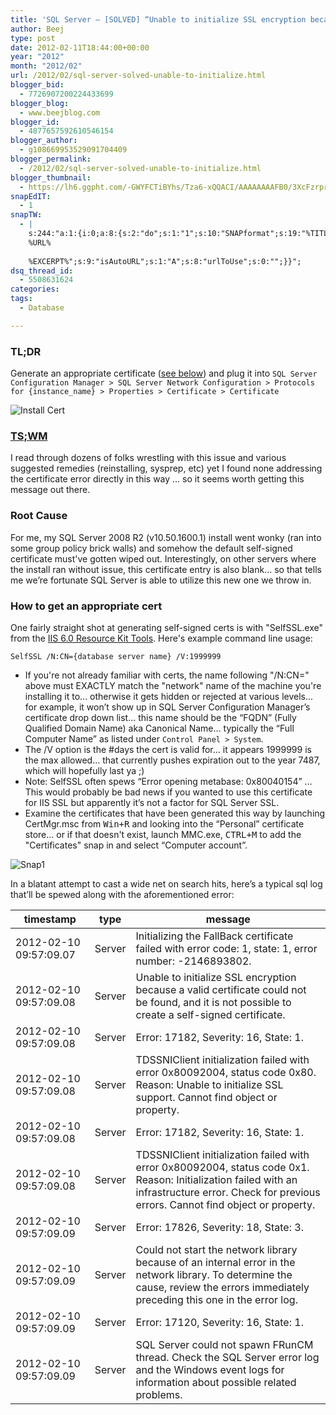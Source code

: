 ```yaml
---
title: 'SQL Server – [SOLVED] “Unable to initialize SSL encryption because a valid certificate could not be found, and it is not possible to create a self-signed certificate."'
author: Beej
type: post
date: 2012-02-11T18:44:00+00:00
year: "2012"
month: "2012/02"
url: /2012/02/sql-server-solved-unable-to-initialize.html
blogger_bid:
  - 7726907200224433699
blogger_blog:
  - www.beejblog.com
blogger_id:
  - 4877657592610546154
blogger_author:
  - g108669953529091704409
blogger_permalink:
  - /2012/02/sql-server-solved-unable-to-initialize.html
blogger_thumbnail:
  - https://lh6.ggpht.com/-GWYFCTiBYhs/Tza6-xQQACI/AAAAAAAAFB0/3XcFzrprRBg/Snap3%25255B6%25255D.png?imgmax=800
snapEdIT:
  - 1
snapTW:
  - |
    s:244:"a:1:{i:0;a:8:{s:2:"do";s:1:"1";s:10:"SNAPformat";s:19:"%TITLE% - %EXCERPT%";s:8:"attchImg";s:1:"1";s:9:"isAutoImg";s:1:"A";s:8:"imgToUse";s:0:"";s:9:"msgFormat";s:27:"%TITLE%
    %URL%
    
    %EXCERPT%";s:9:"isAutoURL";s:1:"A";s:8:"urlToUse";s:0:"";}}";
dsq_thread_id:
  - 5508631624
categories:
tags:
  - Database

---
```

### TL;DR

Generate an appropriate certificate ([see below][1]) and plug it into `SQL Server Configuration Manager > SQL Server Network Configuration > Protocols for {instance_name} > Properties > Certificate > Certificate`

![Install Cert][2]

### [TS;WM][3]

I read through dozens of folks wrestling with this issue and various suggested remedies (reinstalling, sysprep, etc) yet I found none addressing the certificate error directly in this way … so it seems worth getting this message out there.

### Root Cause

For me, my SQL Server 2008 R2 (v10.50.1600.1) install went wonky (ran into some group policy brick walls) and somehow the default self-signed certificate must've gotten wiped out. Interestingly, on other servers where the install ran without issue, this certificate entry is also blank… so that tells me we’re fortunate SQL Server is able to utilize this new one we throw in.   
<a name="cert"><i class="fa fa-anchor"></i></a>

### How to get an appropriate cert

One fairly straight shot at generating self-signed certs is with "SelfSSL.exe" from the [IIS 6.0 Resource Kit Tools][4]. Here's example command line usage:

    SelfSSL /N:CN={database server name} /V:1999999
    

  * If you're not already familiar with certs, the name following "/N:CN=" above <span class="hl">must EXACTLY match the "network" name of the machine you're installing it to</span>... otherwise it gets hidden or rejected at various levels... for example, it won’t show up in SQL Server Configuration Manager’s certificate drop down list… this name should be the “FQDN” (Fully Qualified Domain Name) aka Canonical Name... typically the “Full Computer Name” as listed under `Control Panel > System`.
  * The /V option is the #days the cert is valid for... it appears 1999999 is the max allowed… that currently pushes expiration out to the year 7487, which will hopefully last ya ;)
  * Note: SelfSSL often spews “Error opening metabase: 0x80040154” … This would probably be bad news if you wanted to use this certificate for IIS SSL but apparently it’s not a factor for SQL Server SSL.
  * Examine the certificates that have been generated this way by launching CertMgr.msc from <kbd>Win+R</kbd> and looking into the “Personal” certificate store... or if that doesn't exist, launch MMC.exe, <kbd>CTRL+M</kbd> to add the "Certificates" snap in and select “Computer account”.

![Snap1][5]

In a blatant attempt to cast a wide net on search hits, here’s a typical sql log that’ll be spewed along with the aforementioned error:

| timestamp              | type   | message                                                                                                                                                                                           |
| ---------------------- | ------ | ------------------------------------------------------------------------------------------------------------------------------------------------------------------------------------------------- |
| 2012-02-10 09:57:09.07 | Server | Initializing the FallBack certificate failed with error code: 1, state: 1, error number: -2146893802.                                                                                             |
| 2012-02-10 09:57:09.08 | Server | Unable to initialize SSL encryption because a valid certificate could not be found, and it is not possible to create a self-signed certificate.                                                   |
| 2012-02-10 09:57:09.08 | Server | Error: 17182, Severity: 16, State: 1.                                                                                                                                                             |
| 2012-02-10 09:57:09.08 | Server | TDSSNIClient initialization failed with error 0x80092004, status code 0x80. Reason: Unable to initialize SSL support. Cannot find object or property.                                             |
| 2012-02-10 09:57:09.08 | Server | Error: 17182, Severity: 16, State: 1.                                                                                                                                                             |
| 2012-02-10 09:57:09.08 | Server | TDSSNIClient initialization failed with error 0x80092004, status code 0x1. Reason: Initialization failed with an infrastructure error. Check for previous errors. Cannot find object or property. |
| 2012-02-10 09:57:09.09 | Server | Error: 17826, Severity: 18, State: 3.                                                                                                                                                             |
| 2012-02-10 09:57:09.09 | Server | Could not start the network library because of an internal error in the network library. To determine the cause, review the errors immediately preceding this one in the error log.               |
| 2012-02-10 09:57:09.09 | Server | Error: 17120, Severity: 16, State: 1.                                                                                                                                                             |
| 2012-02-10 09:57:09.09 | Server | SQL Server could not spawn FRunCM thread. Check the SQL Server error log and the Windows event logs for information about possible related problems.                                              |

 [1]: #cert
 [2]: //lh6.ggpht.com/-GWYFCTiBYhs/Tza6-xQQACI/AAAAAAAAFB0/3XcFzrprRBg/Snap3%25255B6%25255D.png?imgmax=800 "Snap3"
 [3]: https://twitter.com/thinkglobally/status/783435120145346560
 [4]: https://www.microsoft.com/download/en/confirmation.aspx?id=17275
 [5]: //lh4.ggpht.com/-o7bEJ_P9Hlk/Tza6_lHroPI/AAAAAAAAFCM/kZbUN1QgPbQ/Snap1%25255B13%25255D.png?imgmax=800 "Snap1"